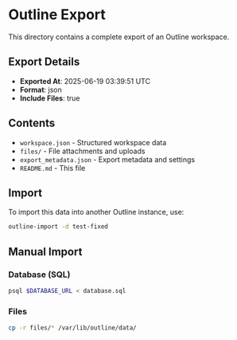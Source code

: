 # Outline Export

This directory contains a complete export of an Outline workspace.

## Export Details

- **Exported At**: 2025-06-19 03:39:51 UTC
- **Format**: json
- **Include Files**: true

## Contents

- `workspace.json` - Structured workspace data
- `files/` - File attachments and uploads
- `export_metadata.json` - Export metadata and settings
- `README.md` - This file

## Import

To import this data into another Outline instance, use:

```bash
outline-import -d test-fixed
```

## Manual Import

### Database (SQL)
```bash
psql $DATABASE_URL < database.sql
```

### Files
```bash
cp -r files/* /var/lib/outline/data/
```
